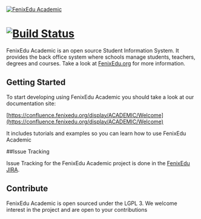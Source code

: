 [![FenixEdu Academic](https://cloud.githubusercontent.com/assets/132118/4919837/94ecfedc-64fd-11e4-9b02-2aad3a1b39c3.png)](https://fenixedu.org)

[![Build Status](https://travis-ci.org/FenixEdu/fenixedu-academic.png?branch=master)](https://travis-ci.org/FenixEdu/fenixedu-academic)
==========

FenixEdu Academic is an open source Student Information System. It provides the back office system where schools manage students, teachers, degrees and courses. Take a look at [FenixEdu.org](http://fenixedu.org/) for more information.

## Getting Started

To start developing using FenixEdu Academic you should take a look at our documentation site:

[https://confluence.fenixedu.org/display/ACADEMIC/Welcome](https://confluence.fenixedu.org/display/ACADEMIC/Welcome)

It includes tutorials and examples so you can learn how to use FenixEdu Academic

##Issue Tracking

Issue Tracking for the FenixEdu Academic project is done in the [FenixEdu JIRA](https://jira.fenixedu.org/browse/ACADEMIC).


## Contribute

FenixEdu Academic is open sourced under the LGPL 3. We welcome interest in the project and are open to your contributions

